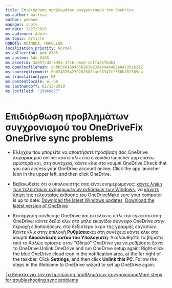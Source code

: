 ```yaml
---
title: Επιδιόρθωση προβλημάτων συγχρονισμού του OneDrive
ms.author: matteva
author: pebaum
manager: scotv
ms.date: 2/27/2018
ms.audience: Admin
ms.topic: article
ROBOTS: NOINDEX, NOFOLLOW
localization_priority: Normal
ms.collection: Adm_O365
ms.custom: Adm_O365
ms.assetid: 3a05fcd2-639a-4f16-a6ed-1cffa35fbdb3
ms.openlocfilehash: 8cbb56016643502838e33ab4a6482e84c2b26212
ms.sourcegitcommit: 6bd248764239282688cac98347c2356b701389e4
ms.translationtype: MT
ms.contentlocale: el-GR
ms.lasthandoff: 02/13/2019
ms.locfileid: "29969677"
---
```

# <a name="fix-onedrive-sync-problems"></a><span data-ttu-id="2b052-102">Επιδιόρθωση προβλημάτων συγχρονισμού του OneDrive</span><span class="sxs-lookup"><span data-stu-id="2b052-102">Fix OneDrive sync problems</span></span>

- <span data-ttu-id="2b052-103">Ελέγχου που μπορείτε να αποκτήσετε πρόσβαση σας OneDrive λογαριασμού online: κάντε κλικ στο εικονίδιο launcher app επάνω αριστερά και, στη συνέχεια, κάντε κλικ στο κουμπί OneDrive.</span><span class="sxs-lookup"><span data-stu-id="2b052-103">Check that you can access your OneDrive account online: Click the app launcher icon in the upper left, and then click OneDrive.</span></span>
    
- <span data-ttu-id="2b052-104">Βεβαιωθείτε ότι ο υπολογιστής σας είναι ενημερωμένος: [κάντε λήψη των τελευταίων ενημερωμένων εκδόσεων των Windows](http://go.microsoft.com/fwlink/p/?LinkId=825773), να [κάνετε λήψη της τελευταίας έκδοσης του OneDrive](https://go.microsoft.com/fwlink/p/?linkid=844652)</span><span class="sxs-lookup"><span data-stu-id="2b052-104">Make sure your computer is up to date: [Download the latest Windows updates](http://go.microsoft.com/fwlink/p/?LinkId=825773), [Download the latest version of OneDrive](https://go.microsoft.com/fwlink/p/?linkid=844652)</span></span>
    
- <span data-ttu-id="2b052-p101">Κατάργηση σύνδεσης OneDrive και εκτελέστε πάλι την εγκατάσταση OneDrive: κάντε δεξιό κλικ στο μπλε εικονίδιο σύννεφο OneDrive στην περιοχή ειδοποιήσεων, στο δεξιότερο άκρο της γραμμής εργασιών. Κάντε κλικ στην επιλογή **Ρυθμίσεις**και στη συνέχεια κάντε κλικ στο κουμπί **Αποσύνδεση αυτού του Υπολογιστή**. Ακολουθήστε τα βήματα από το Καλώς ορίσατε στον "Οδηγό" OneDrive για να ρυθμίσετε ξανά το OneDrive.</span><span class="sxs-lookup"><span data-stu-id="2b052-p101">Unlink OneDrive and run OneDrive setup again: Right-click the blue OneDrive cloud icon in the notification area, at the far right of the taskbar. Click **Settings**, and then click **Unlink this PC**. Follow the steps in the Welcome to OneDrive wizard to set up OneDrive again.</span></span>
    
[<span data-ttu-id="2b052-108">Τα βήματα για την αντιμετώπιση προβλημάτων συγχρονισμού</span><span class="sxs-lookup"><span data-stu-id="2b052-108">More steps for troubleshooting sync problems</span></span>](https://go.microsoft.com/fwlink/?linkid=866431)
  

